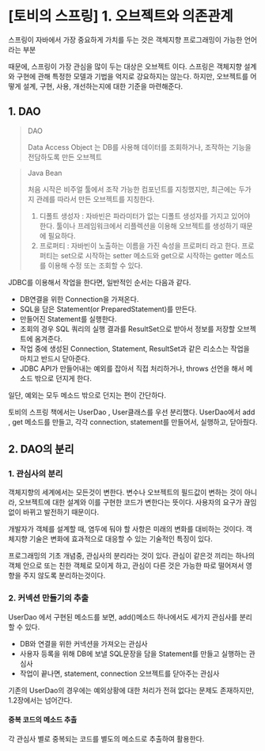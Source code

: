 # [토비의 스프링] 1. 오브젝트와 의존관계

스프링이 자바에서 가장 중요하게 가치를 두는 것은 객체지향 프로그래밍이 가능한 언어라는 부분

때문에, 스프링이 가장 관심을 많이 두는 대상은 오브젝트 이다. 스프링은 객체지향 설계와 구현에 관해 특정한 모델과 기법을 억지로 강요하지는 않는다. 하지만, 오브젝트를 어떻게 설계, 구현, 사용, 개선하는지에 대한 기준을 마련해준다.

## 1. DAO

> DAO
>
> Data Access Object 는 DB를 사용해 데이터를 조회하거나, 조작하는 기능을 전담하도록 만든 오브젝트

> Java Bean
>
> 처음 시작은 비주얼 툴에서 조작 가능한 컴포넌트를 지칭했지만, 최근에는 두가지 관례를 따라서 만든 오브젝트를 지칭한다.
>
> 1.  디폴트 생성자 : 자바빈은 파라미터가 없는 디폴트 생성자를 가지고 있어야 한다. 툴이나 프레임워크에서 리플렉션을 이용해 오브젝트를 생성하기 때문에 필요하다.
> 2. 프로퍼티 : 자바빈이 노출하는 이름을 가진 속성을 프로퍼티 라고 한다. 프로퍼티는 set으로 시작하는 setter 메소드와 get으로 시작하는 getter 메소드를 이용해 수정 또는 조회할 수 있다.

JDBC를 이용해서 작업을 한다면, 일반적인 순서는 다음과 같다.

- DB연결을 위한 Connection을 가져온다.
- SQL을 담은 Statement(or PreparedStatement)를 만든다.
- 만들어진 Statement를 실행한다.
- 조회의 경우 SQL 쿼리의 실행 결과를 ResultSet으로 받아서 정보를 저장할 오브젝트에 옴겨준다.
- 작업 중에 생성된 Connection, Statement, ResultSet과 같은 리소스는 작업을 마치고 반드시 닫아준다.
- JDBC API가 만들어내는 예외를 잡아서 직접 처리하거나, throws 선언을 해서 메소드 밖으로 던지게 한다.

일단, 예외는 모두 메소드 밖으로 던지는 편이 간단하다.

토비의 스프링 책에서는 UserDao , User클래스를 우선 분리했다. UserDao에서 add , get 메소드를 만들고, 각각 connection, statement를 만들어서, 실행하고, 닫아줬다.

## 2. DAO의 분리



### 1. 관심사의 분리

객체지향의 세계에서는 모든것이 변한다. 변수나 오브젝트의 필드값이 변하는 것이 아니라, 오브젝트에 대한 설계와 이를 구현한 코드가 변한다는 뜻이다. 사용자의 요구가 끊임없이 바뀌고 발전하기 때문이다.

개발자가 객체를 설계할 때, 염두에 둬야 할 사항은 미래의 변화를 대비하는 것이다. 객체지향 기술은 변화에 효과적으로 대응할 수 있는 기술적인 특징이 있다.

프로그래밍의 기초 개념중, 관심사의 분리라는 것이 있다. 관심이 같은것 끼리는 하나의 객체 안으로 또는 친한 객체로 모이게 하고, 관심이 다른 것은 가능한 따로 떨어져서 영향을 주지 않도록 분리하는것이다.

### 2. 커넥션 만들기의 추출

UserDao 에서 구현된 메소드를 보면, add()메소드 하나에서도 세가지 관심사를 분리할 수 있다.

- DB와 연결을 위한 커넥션을 가져오는 관심사
- 사용자 등록을 위해 DB에 보낼 SQL문장을 담을 Statement를 만들고 실행하는 관심사
- 작업이 끝나면, statement, connection 오브젝트를 닫아주는 관심사

기존의 UserDao의 경우에는 예외상황에 대한 처리가 전혀 없다는 문제도 존재하지만, 1.2장에서는 넘어간다.

#### 중복 코드의 메소드 추출

각 관심사 별로 중복되는 코드를 별도의 메소드로 추출하여 활용한다.